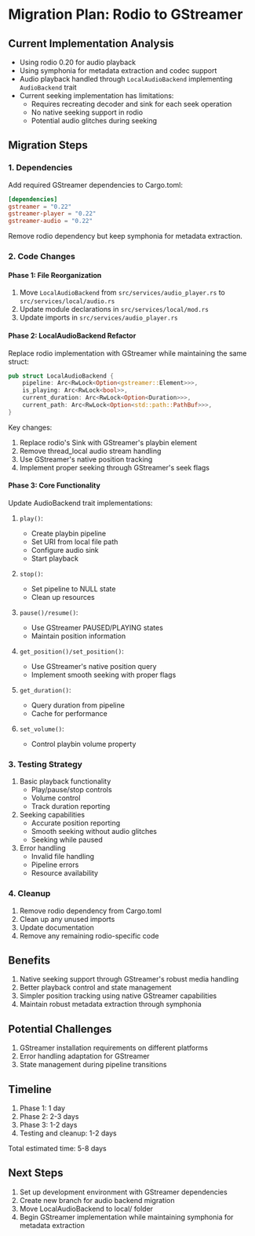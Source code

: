 # Migration Plan: Rodio to GStreamer

## Current Implementation Analysis
- Using rodio 0.20 for audio playback
- Using symphonia for metadata extraction and codec support
- Audio playback handled through `LocalAudioBackend` implementing `AudioBackend` trait
- Current seeking implementation has limitations:
  - Requires recreating decoder and sink for each seek operation
  - No native seeking support in rodio
  - Potential audio glitches during seeking

## Migration Steps

### 1. Dependencies
Add required GStreamer dependencies to Cargo.toml:
```toml
[dependencies]
gstreamer = "0.22"
gstreamer-player = "0.22"
gstreamer-audio = "0.22"
```
Remove rodio dependency but keep symphonia for metadata extraction.

### 2. Code Changes

#### Phase 1: File Reorganization
1. Move `LocalAudioBackend` from `src/services/audio_player.rs` to `src/services/local/audio.rs`
2. Update module declarations in `src/services/local/mod.rs`
3. Update imports in `src/services/audio_player.rs`

#### Phase 2: LocalAudioBackend Refactor
Replace rodio implementation with GStreamer while maintaining the same struct:
```rust
pub struct LocalAudioBackend {
    pipeline: Arc<RwLock<Option<gstreamer::Element>>>,
    is_playing: Arc<RwLock<bool>>,
    current_duration: Arc<RwLock<Option<Duration>>>,
    current_path: Arc<RwLock<Option<std::path::PathBuf>>>,
}
```

Key changes:
1. Replace rodio's Sink with GStreamer's playbin element
2. Remove thread_local audio stream handling
3. Use GStreamer's native position tracking
4. Implement proper seeking through GStreamer's seek flags

#### Phase 3: Core Functionality
Update AudioBackend trait implementations:
1. `play()`: 
   - Create playbin pipeline
   - Set URI from local file path
   - Configure audio sink
   - Start playback

2. `stop()`:
   - Set pipeline to NULL state
   - Clean up resources

3. `pause()/resume()`:
   - Use GStreamer PAUSED/PLAYING states
   - Maintain position information

4. `get_position()/set_position()`:
   - Use GStreamer's native position query
   - Implement smooth seeking with proper flags

5. `get_duration()`:
   - Query duration from pipeline
   - Cache for performance

6. `set_volume()`:
   - Control playbin volume property

### 3. Testing Strategy
1. Basic playback functionality
   - Play/pause/stop controls
   - Volume control
   - Track duration reporting
2. Seeking capabilities
   - Accurate position reporting
   - Smooth seeking without audio glitches
   - Seeking while paused
3. Error handling
   - Invalid file handling
   - Pipeline errors
   - Resource availability

### 4. Cleanup
1. Remove rodio dependency from Cargo.toml
2. Clean up any unused imports
3. Update documentation
4. Remove any remaining rodio-specific code

## Benefits
1. Native seeking support through GStreamer's robust media handling
2. Better playback control and state management
3. Simpler position tracking using native GStreamer capabilities
4. Maintain robust metadata extraction through symphonia

## Potential Challenges
1. GStreamer installation requirements on different platforms
2. Error handling adaptation for GStreamer
3. State management during pipeline transitions

## Timeline
1. Phase 1: 1 day
2. Phase 2: 2-3 days
3. Phase 3: 1-2 days
4. Testing and cleanup: 1-2 days

Total estimated time: 5-8 days

## Next Steps
1. Set up development environment with GStreamer dependencies
2. Create new branch for audio backend migration
3. Move LocalAudioBackend to local/ folder
4. Begin GStreamer implementation while maintaining symphonia for metadata extraction